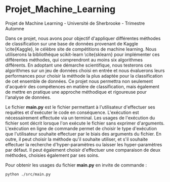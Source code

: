 # Projet_Machine_Learning
Projet de Machine Learning - Université de Sherbrooke - Trimestre Automne

Dans ce projet, nous avons pour objectif d'appliquer différentes méthodes de classification sur une base de données provenant de Kaggle \cite{Kaggle}, le célèbre site de compétitions de machine learning. Nous utiliserons la bibliothèque scikit-learn \cite{sklearn} pour implémenter ces différentes méthodes, qui comprendront au moins six algorithmes différents. En adoptant une démarche scientifique, nous testerons ces algorithmes sur un jeu de données choisi en entrée et nous évaluerons leurs performances pour choisir la méthode la plus adaptée pour la classification de cet ensemble de données. Ce projet nous permettra non seulement d'acquérir des compétences en matière de classification, mais également de mettre en pratique une approche méthodique et rigoureuse pour l'analyse de données.

Le fichier **main.py** est le fichier permettant à l'utilisateur d'effectuer ses requêtes et d'exécuter le code en conséquence. L'exécution est nécessairement effectuée via un terminal. Les usages de l'exécution du fichier sont décrit lorsque l'on exécute le fichier sans exprimer d'arguments. L'exécution en ligne de commande permet de choisir le type d'exécution que l'utilisateur souhaite effectuer par le biais des arguments du fichier. En outre, il peut choisir la méthode qu'il souhaite utiliser, et s'il souhaite effectuer la recherche d'hyper-paramètres ou laisser les hyper-paramètres par défaut. Il peut également choisir d'effectuer une comparaison de deux méthodes, choisies également par ses soins.

Pour obtenir les usages du fichier **main.py** en invite de commande :
````
python ./src/main.py
````